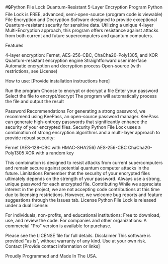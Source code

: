 #🔒Python File Lock
Quantum-Resistant 5-Layer Encryption Program
Python File Lock is FREE, advanced, semi-open-source (program code is viewable) File Encryption and Decryption Software designed to provide exceptional Quantum-resistant security for sensitive data. Utilizing a unique 4-layer Multi-Encryption approach, this program offers resistance against attacks from both current and future supercomputers and quantum computers.

Features

4-layer encryption: Fernet, AES-256-CBC, ChaCha20-Poly1305, and XOR
Quantum-resistant encryption engine
Straightforward user interface
Automatic encryption and decryption process
Open-source (with restrictions, see License)

How to use:
[Provide installation instructions here]

Run the program
Choose to encrypt or decrypt a file
Enter your password
Select the file to encrypt/decrypt
The program will automatically process the file and output the result

Password Recommendations
For generating a strong password, we recommend using KeePass, an open-source password manager. KeePass can generate high-entropy passwords that significantly enhance the security of your encrypted files.
Security
Python File Lock uses a combination of strong encryption algorithms and a multi-layer approach to provide robust security:

Fernet (AES-128-CBC with HMAC-SHA256)
AES-256-CBC
ChaCha20-Poly1305
XOR with a random key

This combination is designed to resist attacks from current supercomputers and remain secure against potential quantum computer attacks in the future.
Limitations
Remember that the security of your encrypted files ultimately depends on the strength of your password. Always use a strong, unique password for each encrypted file.
Contributing
While we appreciate interest in the project, we are not accepting code contributions at this time due to licensing restrictions. However, we welcome bug reports and feature suggestions through the Issues tab.
License
Python File Lock is released under a dual license:

For individuals, non-profits, and educational institutions: Free to download, use, and review the code.
For companies and other organizations: A commercial "Pro" version is available for purchase.

Please see the LICENSE file for full details.
Disclaimer
This software is provided "as is", without warranty of any kind. Use at your own risk.
Contact
[Provide contact information or links]

Proudly Programmed and Made In The USA.
